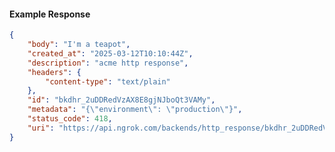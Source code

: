 <!-- Code generated for API Clients. DO NOT EDIT. -->

#### Example Response

```json
{
	"body": "I'm a teapot",
	"created_at": "2025-03-12T10:10:44Z",
	"description": "acme http response",
	"headers": {
		"content-type": "text/plain"
	},
	"id": "bkdhr_2uDDRedVzAX8E8gjNJboQt3VAMy",
	"metadata": "{\"environment\": \"production\"}",
	"status_code": 418,
	"uri": "https://api.ngrok.com/backends/http_response/bkdhr_2uDDRedVzAX8E8gjNJboQt3VAMy"
}
```
